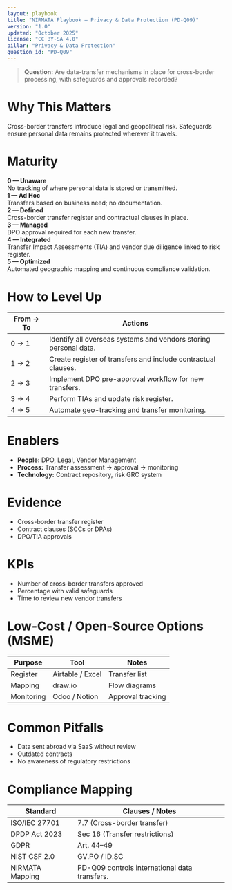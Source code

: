 ```yaml
---
layout: playbook
title: "NIRMATA Playbook — Privacy & Data Protection (PD-Q09)"
version: "1.0"
updated: "October 2025"
license: "CC BY-SA 4.0"
pillar: "Privacy & Data Protection"
question_id: "PD-Q09"
---
```


> **Question:** Are data-transfer mechanisms in place for cross-border processing, with safeguards and approvals recorded?

# Why This Matters
Cross-border transfers introduce legal and geopolitical risk. Safeguards ensure personal data remains protected wherever it travels.

# Maturity
<div class="levels-grid">
  <div class="level level-0"><strong>0 — Unaware</strong><br>No tracking of where personal data is stored or transmitted.</div>
  <div class="level level-1"><strong>1 — Ad Hoc</strong><br>Transfers based on business need; no documentation.</div>
  <div class="level level-2"><strong>2 — Defined</strong><br>Cross-border transfer register and contractual clauses in place.</div>
  <div class="level level-3"><strong>3 — Managed</strong><br>DPO approval required for each new transfer.</div>
  <div class="level level-4"><strong>4 — Integrated</strong><br>Transfer Impact Assessments (TIA) and vendor due diligence linked to risk register.</div>
  <div class="level level-5"><strong>5 — Optimized</strong><br>Automated geographic mapping and continuous compliance validation. </div>
</div>

# How to Level Up

| From → To | Actions |
|---|---|
|0 → 1|Identify all overseas systems and vendors storing personal data.|
|1 → 2|Create register of transfers and include contractual clauses.|
|2 → 3|Implement DPO pre-approval workflow for new transfers.|
|3 → 4|Perform TIAs and update risk register.|
|4 → 5|Automate geo-tracking and transfer monitoring. |

# Enablers
- **People:** DPO, Legal, Vendor Management  
- **Process:** Transfer assessment → approval → monitoring  
- **Technology:** Contract repository, risk GRC system  

# Evidence
- Cross-border transfer register  
- Contract clauses (SCCs or DPAs)  
- DPO/TIA approvals  

# KPIs
- Number of cross-border transfers approved  
- Percentage with valid safeguards  
- Time to review new vendor transfers  

# Low-Cost / Open-Source Options (MSME)

| Purpose | Tool | Notes |
|---|---|---|
|Register|Airtable / Excel|Transfer list|
|Mapping|draw.io|Flow diagrams|
|Monitoring|Odoo / Notion|Approval tracking|

# Common Pitfalls
- Data sent abroad via SaaS without review  
- Outdated contracts  
- No awareness of regulatory restrictions  

# Compliance Mapping

| Standard | Clauses / Notes |
|---|---|
|ISO/IEC 27701|7.7 (Cross-border transfer)|
|DPDP Act 2023|Sec 16 (Transfer restrictions)|
|GDPR|Art. 44–49|
|NIST CSF 2.0|GV.PO / ID.SC|
|NIRMATA Mapping|PD-Q09 controls international data transfers.|

